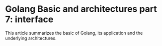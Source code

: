 # Golang Basic and architectures part 7: interface


This article summarizes the basic of Golang, its application and the underlying architectures.

<!--more-->
